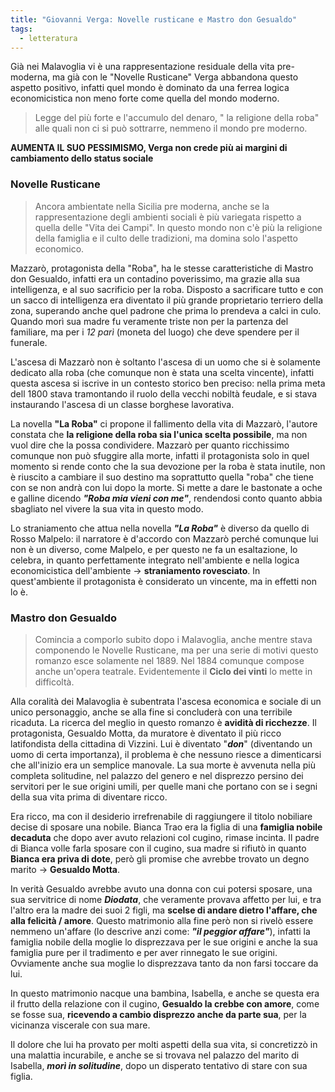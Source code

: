 ```yaml
---
title: "Giovanni Verga: Novelle rusticane e Mastro don Gesualdo"
tags:
  - letteratura
---
```


Già nei Malavoglia vi è una rappresentazione residuale della vita pre-moderna, ma già con le "Novelle Rusticane" Verga abbandona  questo aspetto positivo, infatti quel mondo è dominato da una ferrea logica economicistica non meno forte come quella del mondo moderno.

> Legge del più forte e l'accumulo del denaro, " la religione della roba" alle quali non ci si può sottrarre, nemmeno il mondo pre moderno.

**AUMENTA IL SUO PESSIMISMO, Verga non crede più ai margini di cambiamento dello status sociale** 

### Novelle Rusticane

> Ancora ambientate nella Sicilia pre moderna, anche se la rappresentazione degli ambienti sociali è più variegata rispetto a quella delle "Vita dei Campi".
> In questo mondo non c'è più la religione della famiglia e il culto delle tradizioni, ma domina solo l'aspetto economico.

Mazzarò, protagonista della "Roba", ha le stesse caratteristiche di Mastro don Gesualdo, infatti era un contadino poverissimo, ma grazie alla sua intelligenza, e al suo sacrificio per la roba. Disposto a sacrificare tutto e con un sacco di intelligenza era diventato il più grande proprietario terriero della zona, superando anche quel padrone che prima lo prendeva a calci in culo. Quando morì sua madre fu veramente triste non per la partenza del familiare, ma per i _12 parì_ (moneta del luogo) che deve spendere per il funerale. 

L'ascesa di Mazzarò non è soltanto l'ascesa di un uomo che si è solamente dedicato alla roba (che comunque non è stata una scelta vincente), infatti questa ascesa si iscrive in un contesto storico ben preciso: nella prima meta dell 1800 stava tramontando il ruolo della vecchi nobiltà feudale, e si stava instaurando l'ascesa di un classe borghese lavorativa.

La novella __"La Roba"__ ci propone il fallimento della vita di Mazzarò, l'autore constata che __la religione della roba sia l'unica scelta possibile__, ma non vuol dire che la possa condividere. Mazzarò per quanto ricchissimo comunque non può sfuggire alla morte, infatti il protagonista solo in quel momento si rende conto che la sua devozione per la roba è stata inutile, non è riuscito a cambiare il suo destino ma soprattutto quella "roba" che tiene con se non andrà con lui dopo la morte. Si mette a dare le bastonate a oche e galline dicendo ___"Roba mia vieni con me"___, rendendosi conto quanto abbia sbagliato nel vivere la sua vita in questo modo.

Lo straniamento che attua nella novella ___"La Roba"___ è diverso da quello di Rosso Malpelo: il narratore è d'accordo con Mazzarò perché comunque lui non è un diverso, come Malpelo, e per questo ne fa un esaltazione, lo celebra, in quanto perfettamente integrato nell'ambiente e nella logica economicistica dell'ambiente -> __straniamento rovesciato__. In quest'ambiente il protagonista è considerato un vincente, ma in effetti non lo è.

### Mastro don Gesualdo

>Comincia a comporlo subito dopo i Malavoglia, anche mentre stava componendo le Novelle Rusticane, ma per una serie di motivi questo romanzo esce solamente nel 1889. Nel 1884 comunque compose anche un'opera teatrale. Evidentemente il __Ciclo dei vinti__ lo mette in difficoltà.

Alla coralità dei Malavoglia è subentrata l'ascesa economica e sociale di un unico personaggio, anche se alla fine si concluderà con una terribile ricaduta. La ricerca del meglio in questo romanzo è __avidità di ricchezze__. Il protagonista, Gesualdo Motta, da muratore è diventato il più ricco latifondista della cittadina di Vizzini. Lui è diventato "___don___" (diventando un uomo di certa importanza), il problema è che nessuno riesce a dimenticarsi che all'inizio era un semplice manovale. La sua morte è avvenuta nella più completa solitudine, nel palazzo del genero e nel disprezzo persino dei servitori per le sue origini umili, per quelle mani che portano con se i segni della sua vita prima di diventare ricco.

Era ricco, ma con il desiderio irrefrenabile di raggiungere il titolo nobiliare decise di sposare una nobile. Bianca Trao era la figlia di una __famiglia nobile decaduta__ che dopo aver avuto relazioni col cugino, rimase incinta. Il padre di Bianca volle farla sposare con il cugino, sua madre si rifiutò in quanto __Bianca era priva di dote__, però gli promise che avrebbe trovato un degno marito -> __Gesualdo Motta__. 

In verità Gesualdo avrebbe avuto una donna con cui potersi sposare, una sua servitrice di nome ___Diodata___, che veramente provava affetto per lui, e tra l'altro era la madre dei suoi 2 figli, ma __scelse di andare dietro l'affare, che alla felicità / amore__. Questo matrimonio alla fine però non si rivelò essere nemmeno un'affare (lo descrive anzi come: ***"il peggior affare"***), infatti la famiglia nobile della moglie lo disprezzava per le sue origini e anche la sua famiglia pure per il tradimento e per aver rinnegato le sue origini. Ovviamente anche sua moglie lo disprezzava tanto da non farsi toccare da lui.

In questo matrimonio nacque una bambina, Isabella, e anche se questa era il frutto della relazione con il cugino, **Gesualdo la crebbe con amore**, come se fosse sua, **ricevendo a cambio disprezzo anche da parte sua**, per la vicinanza viscerale con sua mare.

Il dolore che lui ha provato per molti aspetti della sua vita, si concretizzò in una malattia incurabile, e anche se si trovava nel palazzo del marito di Isabella, ___morì in solitudine___, dopo un disperato tentativo di stare con sua figlia.